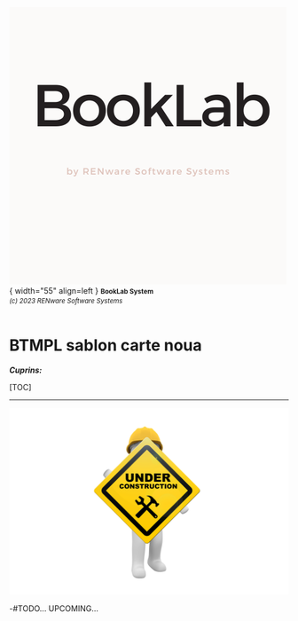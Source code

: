 ![booklab_logo](../pictures/booklab_logo.png){ width="55" align=left }
<small markdown>**BookLab System**<br>
*(c) 2023 RENware Software Systems*
</small><br><br>


# BTMPL sablon carte noua


***Cuprins:***

[TOC]

***


![wip page](../pictures/under_maintenance.png)

-#TODO... UPCOMING...



